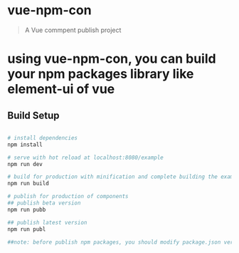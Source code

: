 # vue-npm-con

> A Vue commpent publish project

# using vue-npm-con, you can build your npm packages library like element-ui of vue

## Build Setup

``` bash

# install dependencies
npm install

# serve with hot reload at localhost:8080/example
npm run dev

# build for production with minification and complete building the example
npm run build

# publish for production of components
## publish beta version
npm run pubb

## publish latest version
npm run publ

##note: before publish npm packages, you should modify package.json version that comply with semver
